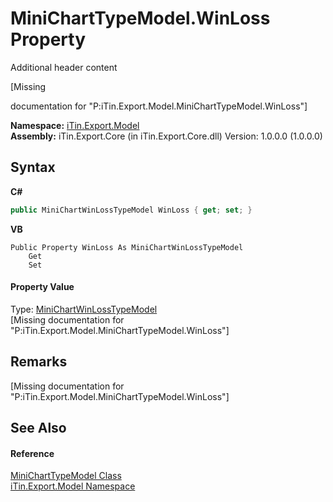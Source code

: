 # MiniChartTypeModel.WinLoss Property 
Additional header content 

\[Missing <summary> documentation for "P:iTin.Export.Model.MiniChartTypeModel.WinLoss"\]

**Namespace:**&nbsp;<a href="N_iTin_Export_Model">iTin.Export.Model</a><br />**Assembly:**&nbsp;iTin.Export.Core (in iTin.Export.Core.dll) Version: 1.0.0.0 (1.0.0.0)

## Syntax

**C#**<br />
``` C#
public MiniChartWinLossTypeModel WinLoss { get; set; }
```

**VB**<br />
``` VB
Public Property WinLoss As MiniChartWinLossTypeModel
	Get
	Set
```


#### Property Value
Type: <a href="T_iTin_Export_Model_MiniChartWinLossTypeModel">MiniChartWinLossTypeModel</a><br />\[Missing <value> documentation for "P:iTin.Export.Model.MiniChartTypeModel.WinLoss"\]

## Remarks
\[Missing <remarks> documentation for "P:iTin.Export.Model.MiniChartTypeModel.WinLoss"\]

## See Also


#### Reference
<a href="T_iTin_Export_Model_MiniChartTypeModel">MiniChartTypeModel Class</a><br /><a href="N_iTin_Export_Model">iTin.Export.Model Namespace</a><br />